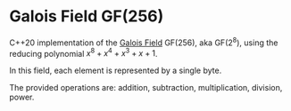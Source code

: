 # Galois Field GF(256)

C++20 implementation of the [Galois
Field](https://en.wikipedia.org/wiki/Finite_field_arithmetic) GF(256), aka
GF($2^8$), using the reducing polynomial $x^8 + x^4 + x^3 + x + 1$.

In this field, each element is represented by a single byte.

The provided operations are: addition, subtraction, multiplication, division,
power.
